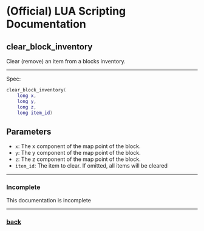 
# (Official) LUA Scripting Documentation

## clear_block_inventory

Clear (remove) an item from a blocks inventory.

___

Spec:

```lua
clear_block_inventory(
	long x,
	long y,
	long z,
	long item_id)
```

## Parameters

- `x`: The x component of the map point of the block.
- `y`: The y component of the map point of the block.
- `z`: The z component of the map point of the block.
- `item_id`: The item to clear. If omitted, all items will be cleared

___

### Incomplete

This documentation is incomplete

___

### [back](../inventory)
